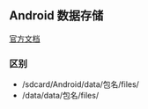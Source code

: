 ## Android 数据存储

[官方文档](https://developer.android.com/training/data-storage?hl=zh-cn)

### 区别
- /sdcard/Android/data/包名/files/
- /data/data/包名/files/